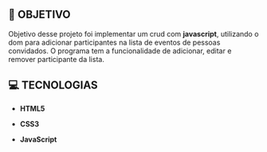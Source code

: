 ## **:rocket: OBJETIVO**
Objetivo desse projeto foi implementar um crud com **javascript**, utilizando o dom para adicionar participantes na lista de eventos de pessoas convidados. O programa tem a funcionalidade de adicionar,
editar e remover participante da lista.

## **:computer: TECNOLOGIAS**

 - **HTML5** 
 
 - **CSS3** 
  
 - **JavaScript** 
 
 <br>
  
  



